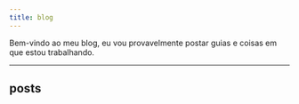```yaml
---
title: blog
---
```


Bem-vindo ao meu blog, eu vou provavelmente postar guias e coisas em que estou trabalhando.

---

## posts

